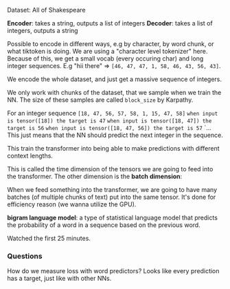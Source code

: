 Dataset: All of Shakespeare

**Encoder**: takes a string, outputs a list of integers
**Decoder**: takes a list of integers, outputs a string

Possible to encode in different ways, e.g by character, by word chunk, or what tiktoken is doing. We are using a "character level tokenizer" here. Because of this, we get a small vocab (every occuring char) and long integer sequences. E.g "hii there" => `[46, 47, 47, 1, 58, 46, 43, 56, 43]`.

We encode the whole dataset, and just get a massive sequence of integers.

We only work with chunks of the dataset, that we sample when we train the NN. The size of these samples are called `block_size` by Karpathy.

For an integer sequence `[18, 47, 56, 57, 58, 1, 15, 47, 58]`
`when input is tensor([18]) the target is 47`
`when input is tensor([18, 47]) the target is 56`
`when input is tensor([18, 47, 56]) the target is 57`
`...
This just means that the NN should predict the next integer in the sequence.

This train the transformer into being able to make predictions with different context lengths.

This is called the time dimension of the tensors we are going to feed into the transformer. The other dimension is the **batch dimension**:

When we feed something into the transformer, we are going to have many batches (of multiple chunks of text) put into the same tensor. It's done for efficiency reason (we wanna utilize the GPU).

**bigram language model**:
a type of statistical language model that predicts the probability of a word in a sequence based on the previous word.

Watched the first 25 minutes.

### Questions

How do we measure loss with word predictors? Looks like every prediction has a target, just like with other NNs.
